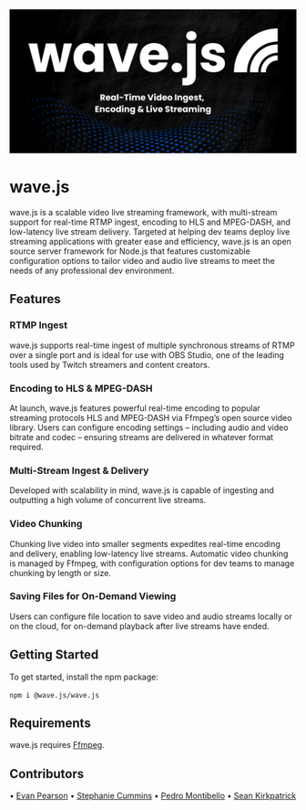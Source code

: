 <img src='assets/Banner.png'>

# wave.js

wave.js is a scalable video live streaming framework, with multi-stream support for real-time RTMP ingest, encoding to HLS and MPEG-DASH, and low-latency live stream delivery. Targeted at helping dev teams deploy live streaming applications with greater ease and efficiency, wave.js is an open source server framework for Node.js that features customizable configuration options to tailor video and audio live streams to meet the needs of any professional dev environment.

## Features

### RTMP Ingest

wave.js supports real-time ingest of multiple synchronous streams of RTMP over a single port and is ideal for use with OBS Studio, one of the leading tools used by Twitch streamers and content creators.

### Encoding to HLS & MPEG-DASH

At launch, wave.js features powerful real-time encoding to popular streaming protocols HLS and MPEG-DASH via Ffmpeg’s open source video library. Users can configure encoding settings – including audio and video bitrate and codec – ensuring streams are delivered in whatever format required.

### Multi-Stream Ingest & Delivery

Developed with scalability in mind, wave.js is capable of ingesting and outputting a high volume of concurrent live streams.

### Video Chunking

Chunking live video into smaller segments expedites real-time encoding and delivery, enabling low-latency live streams. Automatic video chunking is managed by Ffmpeg, with configuration options for dev teams to manage chunking by length or size.

### Saving Files for On-Demand Viewing

Users can configure file location to save video and audio streams locally or on the cloud, for on-demand playback after live streams have ended.

## Getting Started

To get started, install the npm package:

`npm i @wave.js/wave.js`

## Requirements

wave.js requires [Ffmpeg](https://ffmpeg.org/download.html).

## Contributors

• [Evan Pearson](https://github.com/parsnbl)
• [Stephanie Cummins](https://github.com/StephCummins)
• [Pedro Montibello](https://github.com/PMontibello)
• [Sean Kirkpatrick](https://github.com/kirkpatricksk)
